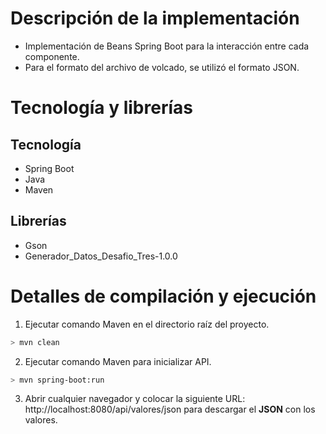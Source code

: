 # Descripción de la implementación

- Implementación de Beans Spring Boot para la interacción entre cada componente.
- Para el formato del archivo de volcado, se utilizó el formato JSON.

# Tecnología y librerías

Tecnología
--
- Spring Boot
- Java
- Maven

Librerías
--
- Gson
- Generador_Datos_Desafio_Tres-1.0.0

# Detalles de compilación y ejecución

1. Ejecutar comando Maven en el directorio raíz del proyecto.
```bash
> mvn clean 
```
2. Ejecutar comando Maven para inicializar API.
```bash
> mvn spring-boot:run
```
3. Abrir cualquier navegador y colocar la siguiente URL: http://localhost:8080/api/valores/json para descargar el **JSON** con los valores. 